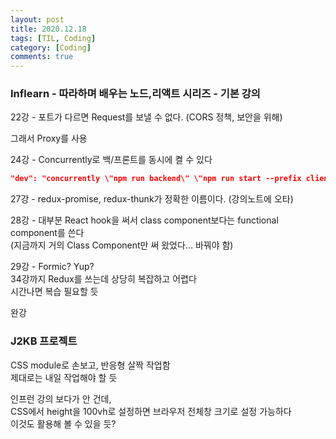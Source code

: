 ```yaml
---
layout: post
title: 2020.12.18
tags: [TIL, Coding]
category: [Coding]
comments: true
---
```


### Inflearn - 따라하며 배우는 노드,리액트 시리즈 - 기본 강의

22강 - 포트가 다르면 Request를 보낼 수 없다. (CORS 정책, 보안을 위해)  

그래서 Proxy를 사용

24강 - Concurrently로 백/프론트를 동시에 켤 수 있다

```json
"dev": "concurrently \"npm run backend\" \"npm run start --prefix client\""
```

27강 - redux-promise, redux-thunk가 정확한 이름이다. (강의노트에 오타)

28강 - 대부분 React hook을 써서 class component보다는 functional component를 쓴다  
(지금까지 거의 Class Component만 써 왔었다... 바꿔야 함)

29강 - Formic? Yup?  
34강까지 Redux를 쓰는데 상당히 복잡하고 어렵다  
시간나면 복습 필요할 듯

완강

### J2KB 프로젝트

CSS module로 손보고, 반응형 살짝 작업함  
제대로는 내일 작업해야 할 듯

인프런 강의 보다가 안 건데,  
CSS에서 height을 100vh로 설정하면 브라우저 전체창 크기로 설정 가능하다  
이것도 활용해 볼 수 있을 듯?